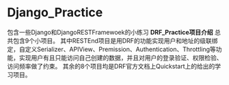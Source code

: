 # Django_Practice
包含一些Django和DjangoRESTFramewoek的小练习
**DRF_Practice项目介绍**
  总共包含9个小项目。
  其中RESTEnd项目是用DRF的功能实现用户和地址的级联绑定，自定义Serializer、APIView、Premission、Authentication、Throttling等功能，实现用户有且只能访问自己创建的数据，并且对用户的登录验证、权限检验、访问频率做了约束。
  其余的8个项目均是DRF官方文档上Quickstart上的给出的学习项目。

